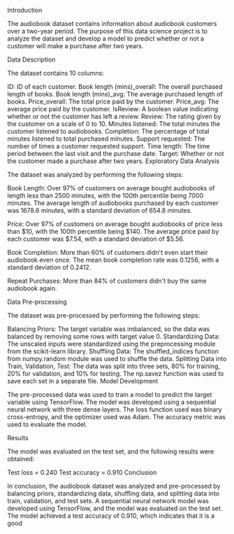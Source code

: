 Introduction

The audiobook dataset contains information about audiobook customers over a two-year period. The purpose of this data science project is to analyze the dataset and develop a model to predict whether or not a customer will make a purchase after two years.

Data Description

The dataset contains 10 columns:

ID: ID of each customer.
Book length (mins)_overall: The overall purchased length of books.
Book length (mins)_avg: The average purchased length of books.
Price_overall: The total price paid by the customer.
Price_avg: The average price paid by the customer.
IsReview: A boolean value indicating whether or not the customer has left a review.
Review: The rating given by the customer on a scale of 0 to 10.
Minutes listened: The total minutes the customer listened to audiobooks.
Completion: The percentage of total minutes listened to total purchased minutes.
Support requested: The number of times a customer requested support.
Time length: The time period between the last visit and the purchase date.
Target: Whether or not the customer made a purchase after two years.
Exploratory Data Analysis

The dataset was analyzed by performing the following steps:

Book Length: Over 97% of customers on average bought audiobooks of length less than 2500 minutes, with the 100th percentile being 7000 minutes. The average length of audiobooks purchased by each customer was 1678.6 minutes, with a standard deviation of 654.8 minutes.

Price: Over 97% of customers on average bought audiobooks of price less than $10, with the 100th percentile being $140. The average price paid by each customer was $7.54, with a standard deviation of $5.56.

Book Completion: More than 60% of customers didn't even start their audiobook even once. The mean book completion rate was 0.1256, with a standard deviation of 0.2412.

Repeat Purchases: More than 84% of customers didn't buy the same audiobook again.

Data Pre-processing

The dataset was pre-processed by performing the following steps:

Balancing Priors: The target variable was imbalanced, so the data was balanced by removing some rows with target value 0.
Standardizing Data: The unscaled inputs were standardized using the preprocessing module from the scikit-learn library.
Shuffling Data: The shuffled_indices function from numpy.random module was used to shuffle the data.
Splitting Data into Train, Validation, Test: The data was split into three sets, 80% for training, 20% for validation, and 10% for testing. The np.savez function was used to save each set in a separate file.
Model Development

The pre-processed data was used to train a model to predict the target variable using TensorFlow. The model was developed using a sequential neural network with three dense layers. The loss function used was binary cross-entropy, and the optimizer used was Adam. The accuracy metric was used to evaluate the model.

Results

The model was evaluated on the test set, and the following results were obtained:

Test loss = 0.240
Test accuracy = 0.910
Conclusion

In conclusion, the audiobook dataset was analyzed and pre-processed by balancing priors, standardizing data, shuffling data, and splitting data into train, validation, and test sets. A sequential neural network model was developed using TensorFlow, and the model was evaluated on the test set. The model achieved a test accuracy of 0.910, which indicates that it is a good
